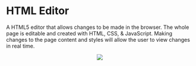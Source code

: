 # HTML Editor
A HTML5 editor that allows changes to be made in the browser.  The whole page is editable and created with HTML, CSS, & JavaScript.  Making changes to the page content and styles will allow the user to view changes in real time.  
<p align="center"><img src="https://github.com/sam-kham/html-editor/blob/master/shot_1.png" />
</p>

